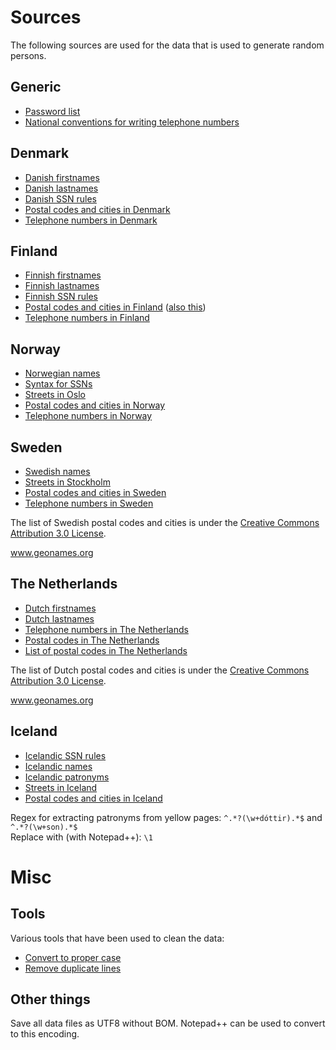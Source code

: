 ﻿# Sources

The following sources are used for the data that is used to generate random persons.

## Generic

- [Password list](https://github.com/danielmiessler/SecLists/blob/master/Passwords/darkweb2017-top1000.txt)
- [National conventions for writing telephone numbers](https://en.wikipedia.org/wiki/National_conventions_for_writing_telephone_numbers)

## Denmark

- [Danish firstnames](https://www.dst.dk/da/Statistik/emner/befolkning-og-valg/navne/navne-til-nyfoedte)
- [Danish lastnames](https://ast.dk/born-familie/navne/navnelister/frie-efternavne)
- [Danish SSN rules](https://www.cpr.dk/media/17534/personnummeret-i-cpr.pdf)
- [Postal codes and cities in Denmark](https://www.postnord.dk/kundeservice/postnummerkort)
- [Telephone numbers in Denmark](https://en.wikipedia.org/wiki/Telephone_numbers_in_Denmark)

## Finland

- [Finnish firstnames](https://www.avoindata.fi/data/en_GB/dataset/none)
- [Finnish lastnames](https://www.avoindata.fi/data/en_GB/dataset/none)
- [Finnish SSN rules](https://en.wikipedia.org/wiki/National_identification_number#Finland)
- [Postal codes and cities in Finland](https://www.posti.fi/business/help-and-support/postal-code-services/postal-code-files.html) ([also this](http://www.posti.fi/webpcode/))
- [Telephone numbers in Finland](https://en.wikipedia.org/wiki/Telephone_numbers_in_Finland)

## Norway

- [Norwegian names](https://www.ssb.no/navn)
- [Syntax for SSNs](https://ehelse.no/standarder-kodeverk-og-referansekatalog/standarder-og-referansekatalog/identifikatorer-for-personer-syntaks-for-fodselsnummer-hjelpenummer-mv-his-10012010)
- [Streets in Oslo](http://www.norskegater.com/Oslo/)
- [Postal codes and cities in Norway](https://data.norge.no/data/posten-norge/postnummer-i-norge)
- [Telephone numbers in Norway](https://en.wikipedia.org/wiki/Telephone_numbers_in_Norway)

## Sweden

- [Swedish names](http://www.scb.se/hitta-statistik/statistik-efter-amne/befolkning/amnesovergripande-statistik/namnstatistik/)
- [Streets in Stockholm](https://www.svenskaplatser.se/Stockholm/)
- [Postal codes and cities in Sweden](http://download.geonames.org/export/zip/SE.zip)
- [Telephone numbers in Sweden](https://en.wikipedia.org/wiki/Telephone_numbers_in_Sweden)

The list of Swedish postal codes and cities is under the [Creative Commons Attribution 3.0 License](http://creativecommons.org/licenses/by/3.0/).

www.geonames.org

## The Netherlands

- [Dutch firstnames](https://www.meertens.knaw.nl/nvb/topnamen/land/Nederland/2014)
- [Dutch lastnames](https://github.com/digitalheir/family-names-in-the-netherlands)
- [Telephone numbers in The Netherlands](https://en.wikipedia.org/wiki/Telephone_numbers_in_the_Netherlands)
- [Postal codes in The Netherlands](https://en.wikipedia.org/wiki/Postal_codes_in_the_Netherlands)
- [List of postal codes in The Netherlands](http://download.geonames.org/export/zip/NL.zip)

The list of Dutch postal codes and cities is under the [Creative Commons Attribution 3.0 License](http://creativecommons.org/licenses/by/3.0/).

www.geonames.org

## Iceland

- [Icelandic SSN rules](https://www.skra.is/english/individuals/me-and-my-family/my-registration/id-numbers/)
- [Icelandic names](https://www.island.is/mannanofn/leit-ad-nafni/)
- [Icelandic patronyms](https://en.ja.is/)
- [Streets in Iceland](https://www.postur.is/en/about-us/post-offices/post-codes/data-files/)
- [Postal codes and cities in Iceland](https://www.postur.is/en/about-us/post-offices/post-codes/data-files/)

Regex for extracting patronyms from yellow pages: `^.*?(\w+dóttir).*$` and  `^.*?(\w+son).*$`<br />
Replace with (with Notepad++): `\1`

# Misc

## Tools

Various tools that have been used to clean the data:

- [Convert to proper case](https://convertcase.net/)
- [Remove duplicate lines](https://textmechanic.com/text-tools/basic-text-tools/remove-duplicate-lines/)

## Other things

Save all data files as UTF8 without BOM. Notepad++ can be used
to convert to this encoding.
